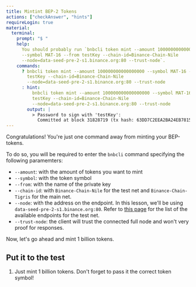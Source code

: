 ```yaml
---
title: Mintint BEP-2 Tokens
actions: ["checkAnswer", "hints"]
requireLogin: true
material:
  terminal:
    prompt: "$ "
    help:
      You should probably run `bnbcli token mint --amount 100000000000000000
      --symbol MAT-16 --from testKey --chain-id=Binance-Chain-Nile
      --node=data-seed-pre-2-s1.binance.org:80 --trust-node`.
    commands:
      ? bnbcli token mint --amount 100000000000000000 --symbol MAT-16 --from
        testKey --chain-id=Binance-Chain-Nile
        --node=data-seed-pre-2-s1.binance.org:80 --trust-node
      : hint:
          bnbcli token mint --amount 100000000000000000 --symbol MAT-16 --from
          testKey --chain-id=Binance-Chain-Nile
          --node=data-seed-pre-2-s1.binance.org:80 --trust-node
        output: |
          > Password to sign with 'testKey':
            Committed at block 31828719 (tx hash: 63DD7C2EEA2BA24EB78159B0BBBA6DFCEF7471EAD09E396F125BFCFCFA206893, response: {Code:0 Data:[50 48 48 48 48 48 48 48 48 48 48 48 48 48 48 48 48 48] Log:Msg 0: Info: GasWanted:0 GasUsed:0 Tags:[{Key:[97 99 116 105 111 110] Value:[109 105 110 116 77 115 103] XXX_NoUnkeyedLiteral:{} XXX_unrecognized:[] XXX_sizecache:0}] Codespace: XXX_NoUnkeyedLiteral:{} XXX_unrecognized:[] XXX_sizecache:0})
---
```


Congratulations! You're just one command away from minting your BEP-tokens.

To do so, you will be required to enter the `bnbcli` command specifying the
following paramemters:

- `--amount`: with the amount of tokens you want to mint
- `--symbol`: with the token symbol
- `--from`: with the name of the private key
- `--chain-id`: with `Binance-Chain-Nile` for the test net and
  `Binance-Chain-Tigris` for the main net.
- `--node`: with the address on the endpoint. In this lesson, we'll be using
  `data-seed-pre-2-s1.binance.org:80`. Refer to
  <a href="https://testnet-dex.binance.org/api/v1/peers" target=”_blank”> this
  page</a> for the list of the available endpoints for the test net.
- `--trust-node`: the client will trust the connected full node and won't very
  proof for responses.

Now, let's go ahead and mint 1 billion tokens.

## Put it to the test

1. Just mint 1 billion tokens. Don't forget to pass it the correct token symbol!
